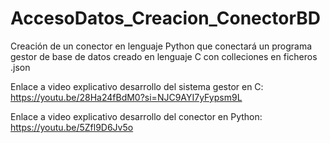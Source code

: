 # AccesoDatos_Creacion_ConectorBD

Creación de un conector en lenguaje Python que conectará un programa gestor de base de datos creado en lenguaje C con colleciones en ficheros .json

Enlace a video explicativo desarrollo del sistema gestor en C:
https://youtu.be/28Ha24fBdM0?si=NJC9AYI7yFypsm9L

Enlace a video explicativo desarrollo del conector en Python:
https://youtu.be/5Zfl9D6Jv5o